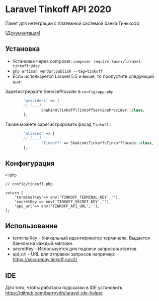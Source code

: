 # Laravel Tinkoff API 2020

Пакет для интеграции с платежной системой банка Тинькофф

[[Документация](https://oplata.tinkoff.ru/develop/api/payments/)]

## Установка

* Установка через composer: `composer require kaser/laravel-tinkoff:@dev`
* ```php artisan vendor:publish --tag=tinkoff```
* Если используется Laravel 5.5 и выше, то пропустите следующий шаг:

Зарегистрируйте ServiceProvider в `config/app.php`

```php
        'providers' => [
		// [...]
                Shakinm\Tinkoff\TinkoffServiceProvider::class,
        ],
```

Также можете зарегистрировать фасад `Tinkoff` :

```php
        'aliases' => [
		// [...]
                'Tinkoff' => Shakinm\Tinkoff\TinkoffFacade::class,
        ],
```

## Конфигурация

``` 
<?php

// config/tinkoff.php

return [
    'terminalKey'=> env('TINKOFF_TERMINAL_KEY',''),
    'secretKey'=> env('TINKOFF_SECRET_KEY',''),
    'api_url'=> env('TINKOFF_API_URL',''),
];

```
## Использование

* terminalKey - Уникальный идентификатор терминала. Выдается банком на каждый магазин.
* secretKey - Используется для подписи запросов/ответов
* api_url - URL для отправки запросов например: https://securepay.tinkoff.ru/v2/


## IDE
Для того, чтобы работали подсказки в IDE установить    
https://github.com/barryvdh/laravel-ide-helper